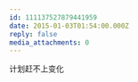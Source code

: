 ```yaml
---
id: 111137527879441959
date: 2015-01-03T01:54:00.000Z
reply: false
media_attachments: 0
---
```


计划赶不上变化 ​​​​

